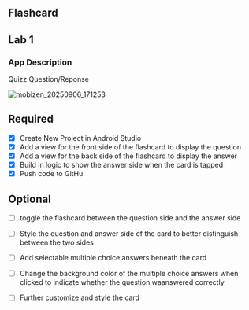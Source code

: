 ## Flashcard

## Lab 1

### App Description
Quizz Question/Reponse

![mobizen_20250906_171253](https://github.com/user-attachments/assets/12a83f18-b01f-417a-ab72-3a0afe09b97f)


## Required
- [x] Create New Project in Android Studio
- [x] Add a view for the front side of the flashcard to display the question
- [x] Add a view for the back side of the flashcard to display the answer
- [x] Build in logic to show the answer side when the card is tapped
- [x] Push code to GitHu
## Optional
- [ ] toggle the flashcard between the question side and the answer side
- [ ] Style the question and answer side of the card to better distinguish between the two sides
- [ ] Add selectable multiple choice answers beneath the card
- [ ] Change the background color of the multiple choice answers when clicked to indicate whether the question waanswered correctly
- [ ] Further customize and style the card


